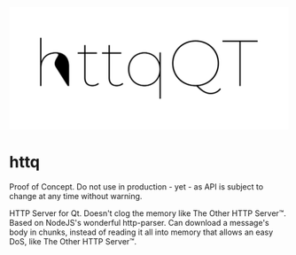 ![httq logo](https://github.com/wille-io/httq/blob/master/httq.png?raw=true)

# httq

Proof of Concept. Do not use in production - yet - as API is subject to change at any time without warning.

HTTP Server for Qt. Doesn't clog the memory like The Other HTTP Server™.
Based on NodeJS's wonderful http-parser.
Can download a message's body in chunks, instead of reading it all into memory that allows an easy DoS, like The Other HTTP Server™.

